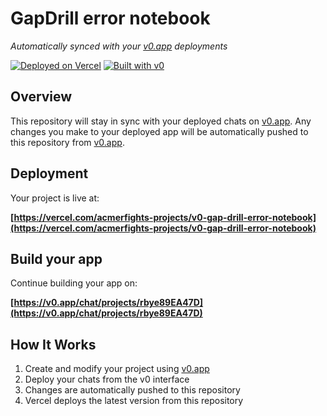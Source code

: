 # GapDrill error notebook

_Automatically synced with your [v0.app](https://v0.app) deployments_

<!-- Test change to trigger PR preview deployment -->

[![Deployed on Vercel](https://img.shields.io/badge/Deployed%20on-Vercel-black?style=for-the-badge&logo=vercel)](https://vercel.com/acmerfights-projects/v0-gap-drill-error-notebook)
[![Built with v0](https://img.shields.io/badge/Built%20with-v0.app-black?style=for-the-badge)](https://v0.app/chat/projects/rbye89EA47D)

## Overview

This repository will stay in sync with your deployed chats on [v0.app](https://v0.app).
Any changes you make to your deployed app will be automatically pushed to this repository from [v0.app](https://v0.app).

## Deployment

Your project is live at:

**[https://vercel.com/acmerfights-projects/v0-gap-drill-error-notebook](https://vercel.com/acmerfights-projects/v0-gap-drill-error-notebook)**

## Build your app

Continue building your app on:

**[https://v0.app/chat/projects/rbye89EA47D](https://v0.app/chat/projects/rbye89EA47D)**

## How It Works

1. Create and modify your project using [v0.app](https://v0.app)
2. Deploy your chats from the v0 interface
3. Changes are automatically pushed to this repository
4. Vercel deploys the latest version from this repository
